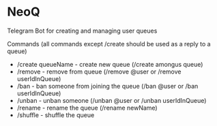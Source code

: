 # NeoQ
Telegram Bot for creating and managing user queues

Commands (all commands except /create should be used as a reply to a queue) </br>
 - /create queueName - create new queue (/create amongus queue) </br>
 - /remove - remove from queue (/remove @user or /remove userIdInQueue) </br>
 - /ban - ban someone from joining the queue (/ban @user or /ban userIdInQueue) </br>
 - /unban - unban someone (/unban @user or /unban userIdInQueue) </br>
 - /rename - rename the queue (/rename newName) </br>
 - /shuffle - shuffle the queue </br>
